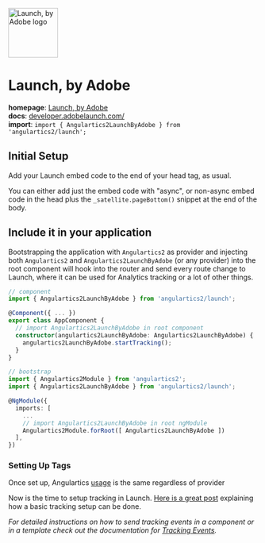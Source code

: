 <img 
    src="https://developer.adobelaunch.com/images/launch.svg" 
    alt="Launch, by Adobe logo"
    height="100px"
    width="100px" />

# Launch, by Adobe
__homepage__: [Launch, by Adobe](https://www.adobe.com/experience-platform/launch.html)  
__docs__: [developer.adobelaunch.com/](https://developer.adobelaunch.com/)  
__import__: `import { Angulartics2LaunchByAdobe } from 'angulartics2/launch';`  


## Initial Setup

Add your Launch embed code to the end of your head tag, as usual.

You can either add just the embed code with "async", or non-async embed code in the head plus the <code>_satellite.pageBottom()</code> snippet at the end of the body.

## Include it in your application

Bootstrapping the application with ```Angulartics2``` as provider and injecting both ```Angulartics2``` and ```Angulartics2LaunchByAdobe``` (or any provider) into the root component will hook into the router and send every route change to Launch, where it can be used for Analytics tracking or a lot of other things.


```ts
// component
import { Angulartics2LaunchByAdobe } from 'angulartics2/launch';

@Component({ ... })
export class AppComponent {
  // import Angulartics2LaunchByAdobe in root component
  constructor(angulartics2LaunchByAdobe: Angulartics2LaunchByAdobe) {
    angulartics2LaunchByAdobe.startTracking();
  }
}
```

```ts
// bootstrap
import { Angulartics2Module } from 'angulartics2';
import { Angulartics2LaunchByAdobe } from 'angulartics2/launch';

@NgModule({
  imports: [
    ...
    // import Angulartics2LaunchByAdobe in root ngModule    
    Angulartics2Module.forRoot([ Angulartics2LaunchByAdobe ])
  ],
})
```

### Setting Up Tags

Once set up, Angulartics [usage](https://github.com/angulartics/angulartics2#usage) is the same regardless of provider

Now is the time to setup tracking in Launch.  [Here is a great post](http://webanalyticsfordevelopers.com/2018/11/06/basic-tracking-remix-contains-launch/) explaining how a basic tracking setup can be done.

_For detailed instructions on how to send tracking events in a component or in a template check out the documentation for [Tracking Events](https://github.com/angulartics/angulartics2/wiki/Tracking-Events)._
